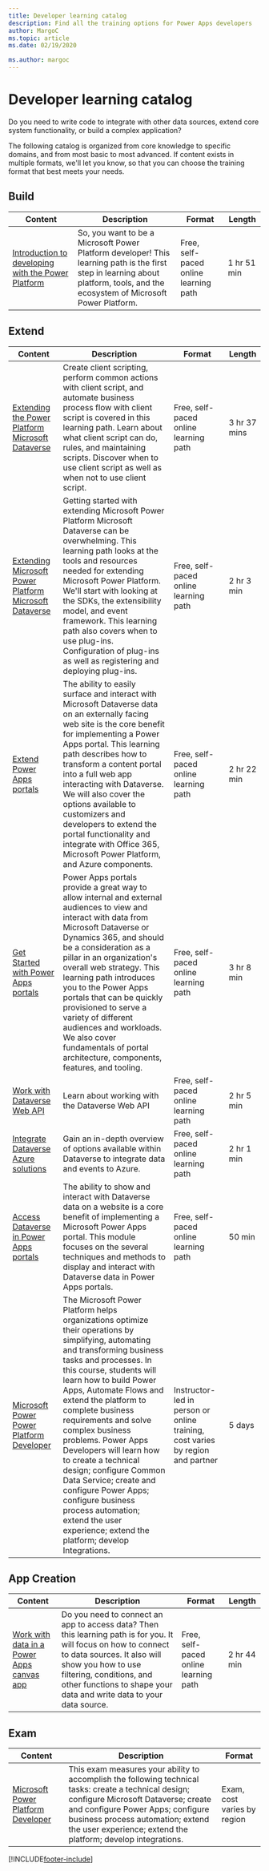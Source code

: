 ```yaml
---
title: Developer learning catalog
description: Find all the training options for Power Apps developers
author: MargoC
ms.topic: article
ms.date: 02/19/2020

ms.author: margoc
---
```


# Developer learning catalog

Do you need to write code to integrate with other data sources, extend core system functionality, or build a complex application?

The following catalog is organized from core knowledge to specific domains, and from most basic to most advanced. If content exists in multiple formats, we'll let you know, so that you can choose the training format that best meets your needs.

## Build<a name="build"></a>

| Content | Description | Format | Length |
|---------|-------------|--------|--------|
| [Introduction to developing with the Power Platform](/training/paths/intro-developing-power-platform/) |So, you want to be a Microsoft Power Platform developer! This learning path is the first step in learning about platform, tools, and the ecosystem of Microsoft Power Platform.| Free, self-paced online learning path| 1 hr 51 min |

## Extend<a name="extend"></a>

| Content | Description | Format | Length |
|---------|-------------|--------|--------|
| [Extending the Power Platform Microsoft Dataverse](/training/paths/extend-power-platform-model-driven-app/) | Create client scripting, perform common actions with client script, and automate business process flow with client script is covered in this learning path. Learn about what client script can do, rules, and maintaining scripts. Discover when to use client script as well as when not to use client script. | Free, self-paced online learning path | 3 hr 37 mins |
| [Extending Microsoft Power Platform Microsoft Dataverse](/training/paths/extend-power-platform-common-data-service/) | Getting started with extending Microsoft Power Platform Microsoft Dataverse can be overwhelming. This learning path looks at the tools and resources needed for extending Microsoft Power Platform. We'll start with looking at the SDKs, the extensibility model, and event framework. This learning path also covers when to use plug-ins. Configuration of plug-ins as well as registering and deploying plug-ins. | Free, self-paced online learning path | 2 hr 3 min |
| [Extend Power Apps portals](/training/paths/extend-dynamics-365-portals/) | The ability to easily surface and interact with Microsoft Dataverse data on an externally facing web site is the core benefit for implementing a Power Apps portal. This learning path describes how to transform a content portal into a full web app interacting with Dataverse. We will also cover the options available to customizers and developers to extend the portal functionality and integrate with Office 365, Microsoft Power Platform, and Azure components. | Free, self-paced online learning path | 2 hr 22 min |
| [Get Started with Power Apps portals](/training/paths/work-with-portals-in-dynamics-365/) | Power Apps portals provide a great way to allow internal and external audiences to view and interact with data from Microsoft Dataverse or Dynamics 365, and should be a consideration as a pillar in an organization's overall web strategy. This learning path introduces you to the Power Apps portals that can be quickly provisioned to serve a variety of different audiences and workloads. We also cover fundamentals of portal architecture, components, features, and tooling. | Free, self-paced online learning path | 3 hr 8 min |
| [Work with Dataverse Web API](/training/modules/common-data-service-web-api/) | Learn about working with the Dataverse Web API | Free, self-paced online learning path | 2 hr 5 min |
| [Integrate Dataverse Azure solutions](/training/modules/integrate-common-data-service-azure-solutions/) | Gain an in-depth overview of options available within Dataverse to integrate data and events to Azure. | Free, self-paced online learning path | 2 hr 1 min |
| [Access Dataverse in Power Apps portals](/training/modules/access-common-data-service-dynamics-365/) | The ability to show and interact with Dataverse data on a website is a core benefit of implementing a Microsoft Power Apps portal. This module focuses on the several techniques and methods to display and interact with Dataverse data in Power Apps portals.| Free, self-paced online learning path | 50 min |
| [Microsoft Power Power Platform Developer](/certifications/courses/pl-400t00) | The Microsoft Power Platform helps organizations optimize their operations by simplifying, automating and transforming business tasks and processes. In this course, students will learn how to build Power Apps, Automate Flows and extend the platform to complete business requirements and solve complex business problems. Power Apps Developers will learn how to create a technical design; configure Common Data Service; create and configure Power Apps; configure business process automation; extend the user experience; extend the platform; develop Integrations.| Instructor-led in person or online training, cost varies by region and partner | 5 days |

## App Creation<a name="app creation"></a>

| Content | Description | Format | Length |
|---------|-------------|--------|--------|
| [Work with data in a Power Apps canvas app](/training/paths/work-with-data-in-a-canvas-app/) | Do you need to connect an app to access data? Then this learning path is for you. It will focus on how to connect to data sources. It also will show you how to use filtering, conditions, and other functions to shape your data and write data to your data source. | Free, self-paced online learning path | 2 hr 44 min |

## Exam<a name="exam"></a>

| Content | Description | Format |
|---------|-------------|--------|
| [Microsoft Power Platform Developer](/certifications/exams/pl-400) |This exam measures your ability to accomplish the following technical tasks: create a technical design; configure Microsoft Dataverse; create and configure Power Apps; configure business process automation; extend the user experience; extend the platform; develop integrations. | Exam, cost varies by region |

[!INCLUDE[footer-include](../includes/footer-banner.md)]
